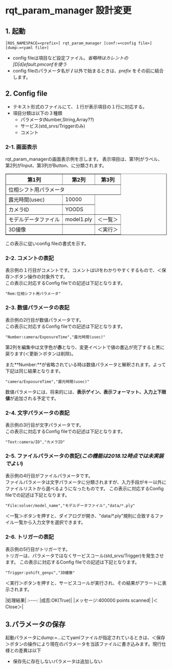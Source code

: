 # rqt_param_manager 設計変更

## 1. 起動
~~~
[ROS_NAMESPACE=<prefix>] rqt_param_manager [conf:=<config file>] [dump:=<yaml file>]
~~~
- config fileは項目など設定ファイル。*省略時はカレントの[D|d]efault.pmconfを使う*
- config fileのパラメータ名が **/** 以外で始まるときは、*prefix* をその前に結合します。

## 2. Config file
- テキスト形式のファイルにて、１行が表示項目の１行に対応する。
- 項目分類は以下の３種類
  - パラメータ(Number,String,Array??)
  - サービス(std_srvs/Triggerのみ)
  - コメント
  
### 2-1. 画面表示  

  rqt_param_managerの画面表示例を示します。
表示項目は、第1列がラベル、第2列がInput、第3列がButton、に分類されます。
<table border>
<tr><th>第1列<th>第2列<th>第3列
<tr><td colspan="3">位相シフト用パラメータ
<tr><td>露光時間(usec)<td>10000
<tr><td>カメラID<td>YOODS
<tr><td>モデルデータファイル<td>model1.ply<td>＜一覧＞
<tr><td>3D撮像<td><td>＜実行＞
</table>

この表示に従いconfig fileの書式を示す。

### 2-2. コメントの表記  
表示例の１行目がコメントです。コメントはUIをわかりやすくするもので、＜保存＞ボタン操作の対象外です。  
この表示に対応するConfig fileでの記述は下記となります。
~~~
"Rem:位相シフト用パラメータ"
~~~

### 2-3. 数値パラメータの表記
表示例の2行目が数値パラメータです。  
この表示に対応するConfig fileでの記述は下記となります。
~~~
"Number:camera/ExposureTime","露光時間(usec)"
~~~

第2列を編集中は文字色が**赤**となり、変更イベントで値の書込が完了すると黒に戻ります(＜更新＞ボタンは削除)。

また**Number:**が省略されている時は数値パラメータと解釈されます。よって下記は同じ結果となります。
~~~
"camera/ExposureTime","露光時間(usec)"
~~~
数値パラメータには、将来的には、**表示ゲイン、表示フォーマット、入力上下限値**が追加される予定です。

### 2-4. 文字パラメータの表記  
表示例の3行目が文字パラメータです。  
この表示に対応するConfig fileでの記述は下記となります。
~~~
"Text:camera/ID","カメラID"
~~~
### 2-5. ファイルパラメータの表記(*この機能は2018.12時点では未実装でよい*)  
表示例の4行目がファイルパラメータです。  
ファイルパラメータは文字パラメータに分類されますが、入力手段がキー以外にファイルリストから選べるようになったものです。
この表示に対応するConfig fileでの記述は下記となります。
~~~
"File:solver/model_name","モデルデータファイル","data/*.ply"
~~~

＜一覧＞ボタンを押すと、ダイアログが開き、"data/*.ply"規則に合致するファイル一覧から入力文字を選択できます。

### 2-6. トリガーの表記
表示例の5行目がトリガーです。  
トリガーは、パラメータではなくサービスコール(std_srvs/Trigger)を発生させます。
この表示に対応するConfig fileでの記述は下記となります。
~~~
"Trigger:pshift_genpc","3D撮像"
~~~
＜実行＞ボタンを押すと、サービスコールが実行され、その結果がアラートに表示されます。

|処理結果|
:----:
|成否:OK(True)|
|メッセージ:400000 points scanned|
|＜Close＞|

## 3.パラメータの保存  
起動パラメータにdump:=...にてyamlファイルが指定されているときは、＜保存＞ボタンの操作により現在のパラメータを当該ファイルに書き込みます。現行仕様との差異は以下
- 保存先に存在しないパラメータは追加しない


